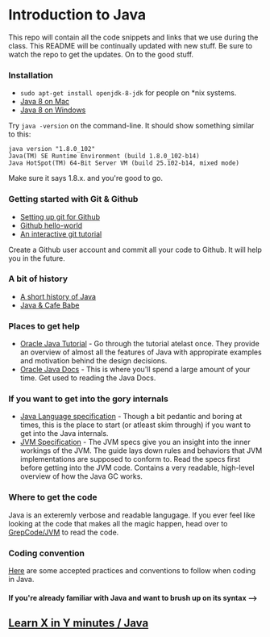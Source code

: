 # Introduction to Java

This repo will contain all the code snippets and links that we use during the class. This README will be continually updated with new stuff. Be sure to watch the repo to get the updates. On to the good stuff.

### Installation
* ```sudo apt-get install openjdk-8-jdk``` for people on \*nix systems.
* [Java 8 on Mac](https://gist.github.com/JeOam/a926dbb5145c4d0789c1)
* [Java 8 on Windows](https://www.tutorialspoint.com/java8/java8_environment.htm)

Try ```java -version```  on the command-line. It should show something similar to this:
```
java version "1.8.0_102"
Java(TM) SE Runtime Environment (build 1.8.0_102-b14)
Java HotSpot(TM) 64-Bit Server VM (build 25.102-b14, mixed mode)
```
Make sure it says 1.8.x. and you're good to go. 

### Getting started with Git & Github


* [Setting up git for Github](https://help.github.com/articles/set-up-git/)
* [Github hello-world](https://guides.github.com/activities/hello-world/)
* [An interactive git tutorial](https://github.com/jlord/git-it)

Create a Github user account and commit all your code to Github. It will help you in the future. 

### A bit of history

* [A short history of Java](https://dzone.com/articles/a-short-history-of-java)
* [Java & Cafe Babe](https://dzone.com/articles/the-magic-word-in-java-cafebabe)

### Places to get help

* [Oracle Java Tutorial](https://docs.oracle.com/javase/tutorial/) - Go through the tutorial atelast once. They provide an overview of almost all the features of Java with appropirate examples and motivation behind the design decisions. 
* [Oracle Java Docs](https://docs.oracle.com/javase/8/docs/api/) - This is where you'll spend a large amount of your time. Get used to reading the Java Docs. 

### If you want to get into the gory internals

* [Java Language specification](https://docs.oracle.com/javase/specs/jls/se8/html/index.html) - Though a bit pedantic and boring at times, this is the place to start (or atleast skim through) if you want to get into the Java internals.
* [JVM Specification](http://docs.oracle.com/javase/specs/jvms/se7/html/index.html) - The JVM specs give you an insight into the inner workings of the JVM. The guide lays down rules and behaviors that JVM implementations are supposed to conform to. Read the specs first before getting into the JVM code. Contains a very readable, high-level overview of how the Java GC works.

### Where to get the code

Java is an exteremly verbose and readable langugage. If you ever feel like looking at the code that makes all the magic happen, head over to [GrepCode/JVM](http://grepcode.com/project/repository.grepcode.com/java/root/jdk/openjdk/) to read the code.


### Coding convention

[Here](http://javaranch.com/style.jsp) are some accepted practices and conventions to follow when coding in Java.


#### If you're already familiar with Java and want to brush up on its syntax -->
[Learn X in Y minutes / Java](https://learnxinyminutes.com/docs/java/)
--- 
